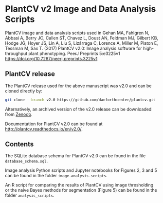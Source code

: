 # PlantCV v2 Image and Data Analysis Scripts

PlantCV image and data analysis scripts used in Gehan MA, Fahlgren N, Abbasi A, Berry JC, Callen ST, Chavez L, Doust AN,
Feldman MJ, Gilbert KB, Hodge JG, Hoyer JS, Lin A, Liu S, Lizárraga C, Lorence A, Miller M, Platon E, Tessman M, Sax T. 
(2017) PlantCV v2.0: Image analysis software for high-throughput plant phenotyping. PeerJ Preprints 5:e3225v1 
https://doi.org/10.7287/peerj.preprints.3225v1

## PlantCV release

The PlantCV release used for the above manuscript was v2.0 and can be cloned directly by:

```bash
git clone --branch v2.0 https://github.com/danforthcenter/plantcv.git
```

Alternatively, an archived version of the v2.0 release can be downloaded from 
[Zenodo](https://doi.org/10.5281/zenodo.854674).

Documentation for PlantCV v2.0 can be found at http://plantcv.readthedocs.io/en/v2.0/.

## Contents

The SQLite database schema for PlantCV v2.0 can be found in the file `database_schema.sql`.

Image analysis Python scripts and Jupyter notebooks for Figures 2, 3 and 5 can be found in the folder 
`image-analysis-scripts`.

An R script for comparing the results of PlantCV using image thresholding or the naive Bayes methods for segmentation
(Figure 5) can be found in the folder `analysis_scripts`.
